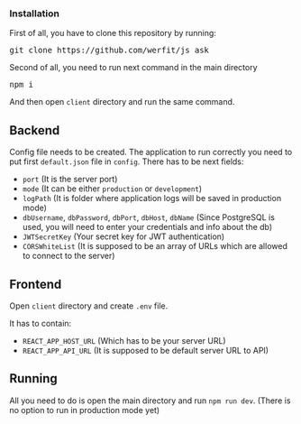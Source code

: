 ### Installation

First of all, you have to clone this repository by running:
<pre>git clone https://github.com/werfit/js_ask</pre>

Second of all, you need to run next command in the main directory
<pre>npm i</pre>
And then open `client` directory and run the same command.

## Backend

Config file needs to be created.
The application to run correctly you need to put first `default.json` file in `config`. There has to be next fields:
* `port` (It is the server port)
* `mode` (It can be either `production` or `development`)
* `logPath` (It is folder where application logs will be saved in production mode)
* `dbUsername`, `dbPassword`, `dbPort`, `dbHost`, `dbName` (Since PostgreSQL is used, you will need to enter your credentials and info about the db)
* `JWTSecretKey` (Your secret key for JWT authentication)
* `CORSWhiteList` (It is supposed to be an array of URLs which are allowed to connect to the server)

## Frontend

Open `client` directory and create `.env` file.

It has to contain:
* `REACT_APP_HOST_URL` (Which has to be your server URL)
* `REACT_APP_API_URL` (It is supposed to be default server URL to API)

## Running

All you need to do is open the main directory and run `npm run dev`.
(There is no option to run in production mode yet)